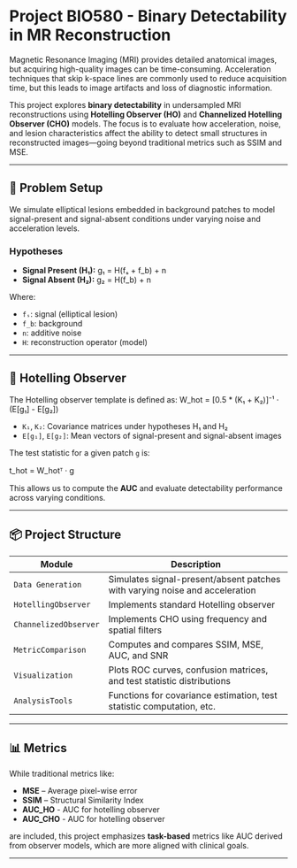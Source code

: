 # Project BIO580 - Binary Detectability in MR Reconstruction

Magnetic Resonance Imaging (MRI) provides detailed anatomical images, but acquiring high-quality images can be time-consuming. Acceleration techniques that skip k-space lines are commonly used to reduce acquisition time, but this leads to image artifacts and loss of diagnostic information.

This project explores **binary detectability** in undersampled MRI reconstructions using **Hotelling Observer (HO)** and **Channelized Hotelling Observer (CHO)** models. The focus is to evaluate how acceleration, noise, and lesion characteristics affect the ability to detect small structures in reconstructed images—going beyond traditional metrics such as SSIM and MSE.

---

## 🔬 Problem Setup

We simulate elliptical lesions embedded in background patches to model signal-present and signal-absent conditions under varying noise and acceleration levels.

### Hypotheses

- **Signal Present (H₁):**
g₁ = H(fₛ + f_b) + n
- **Signal Absent (H₂):**
g₂ = H(f_b) + n

Where:
- `fₛ`: signal (elliptical lesion)  
- `f_b`: background  
- `n`: additive noise  
- `H`: reconstruction operator (model)  

---

## 🧠 Hotelling Observer

The Hotelling observer template is defined as:
W_hot = [0.5 * (K₁ + K₂)]⁻¹ · (E[g₁] - E[g₂])

- `K₁`, `K₂`: Covariance matrices under hypotheses H₁ and H₂  
- `E[g₁]`, `E[g₂]`: Mean vectors of signal-present and signal-absent images

The test statistic for a given patch `g` is:

t_hot = W_hotᵀ · g



This allows us to compute the **AUC** and evaluate detectability performance across varying conditions.

---

## 📦 Project Structure

| Module                      | Description                                                                 |
|----------------------------|-----------------------------------------------------------------------------|
| `Data Generation`          | Simulates signal-present/absent patches with varying noise and acceleration |
| `HotellingObserver`        | Implements standard Hotelling observer                                      |
| `ChannelizedObserver`      | Implements CHO using frequency and spatial filters                          |
| `MetricComparison`         | Computes and compares SSIM, MSE, AUC, and SNR                               |
| `Visualization`            | Plots ROC curves, confusion matrices, and test statistic distributions      |
| `AnalysisTools`            | Functions for covariance estimation, test statistic computation, etc.       |

---

## 📊 Metrics

While traditional metrics like:

- **MSE** – Average pixel-wise error  
- **SSIM** – Structural Similarity Index
- **AUC_HO** - AUC for hotelling observer
- **AUC_CHO** - AUC for hotelling observer
  
are included, this project emphasizes **task-based** metrics like AUC derived from observer models, which are more aligned with clinical goals.

---

